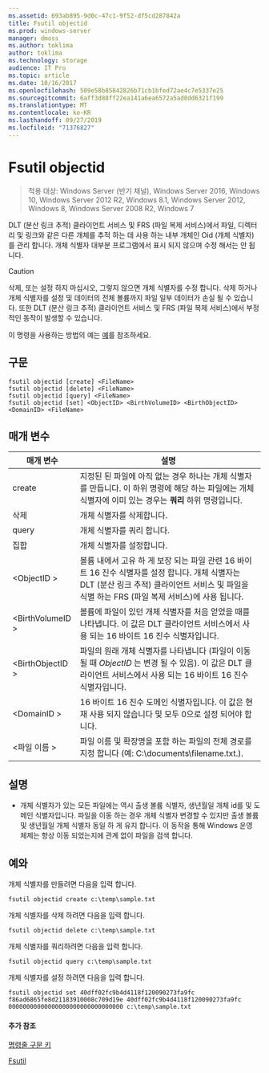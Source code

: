```yaml
---
ms.assetid: 693ab895-9d0c-47c1-9f52-df5cd287842a
title: Fsutil objectid
ms.prod: windows-server
manager: dmoss
ms.author: toklima
author: toklima
ms.technology: storage
audience: IT Pro
ms.topic: article
ms.date: 10/16/2017
ms.openlocfilehash: 509e58b85842826b71cb1bfed72ae4c7e5337e25
ms.sourcegitcommit: 6aff3d88ff22ea141a6ea6572a5ad8dd6321f199
ms.translationtype: MT
ms.contentlocale: ko-KR
ms.lasthandoff: 09/27/2019
ms.locfileid: "71376827"
---
```

# <a name="fsutil-objectid"></a>Fsutil objectid
>적용 대상: Windows Server (반기 채널), Windows Server 2016, Windows 10, Windows Server 2012 R2, Windows 8.1, Windows Server 2012, Windows 8, Windows Server 2008 R2, Windows 7

DLT (분산 링크 추적) 클라이언트 서비스 및 FRS (파일 복제 서비스)에서 파일, 디렉터리 및 링크와 같은 다른 개체를 추적 하는 데 사용 하는 내부 개체인 Oid (개체 식별자)를 관리 합니다. 개체 식별자 대부분 프로그램에서 표시 되지 않으며 수정 해서는 안 됩니다.

> [!CAUTION]
> 삭제, 또는 설정 하지 마십시오, 그렇지 않으면 개체 식별자를 수정 합니다. 삭제 하거나 개체 식별자를 설정 및 데이터의 전체 볼륨까지 파일 일부 데이터가 손실 될 수 있습니다. 또한 DLT (분산 링크 추적) 클라이언트 서비스 및 FRS (파일 복제 서비스)에서 부정적인 동작이 발생할 수 있습니다.

이 명령을 사용하는 방법의 예는 [예](#BKMK_examples)를 참조하세요.

## <a name="syntax"></a>구문

```
fsutil objectid [create] <FileName>
fsutil objectid [delete] <FileName>
fsutil objectid [query] <FileName>
fsutil objectid [set] <ObjectID> <BirthVolumeID> <BirthObjectID> <DomainID> <FileName>
```

## <a name="parameters"></a>매개 변수

|매개 변수|설명|
|-------------|---------------|
|create|지정된 된 파일에 아직 없는 경우 하나는 개체 식별자를 만듭니다. 이 하위 명령에 해당 하는 파일에는 개체 식별자에 이미 있는 경우는 **쿼리** 하위 명령입니다.|
|삭제|개체 식별자를 삭제합니다.|
|query|개체 식별자를 쿼리 합니다.|
|집합|개체 식별자를 설정합니다.|
|\<ObjectID >|볼륨 내에서 고유 하 게 보장 되는 파일 관련 16 바이트 16 진수 식별자를 설정 합니다. 개체 식별자는 DLT (분산 링크 추적) 클라이언트 서비스 및 파일을 식별 하는 FRS (파일 복제 서비스)에 사용 됩니다.|
|\<BirthVolumeID >|볼륨에 파일이 있던 개체 식별자를 처음 얻었을 때를 나타냅니다. 이 값은 DLT 클라이언트 서비스에서 사용 되는 16 바이트 16 진수 식별자입니다.|
|\<BirthObjectID >|파일의 원래 개체 식별자를 나타냅니다 (파일이 이동 될 때 *ObjectID* 는 변경 될 수 있음). 이 값은 DLT 클라이언트 서비스에서 사용 되는 16 바이트 16 진수 식별자입니다.|
|\<DomainID >|16 바이트 16 진수 도메인 식별자입니다. 이 값은 현재 사용 되지 않습니다 및 모두 0으로 설정 되어야 합니다.|
|\<파일 이름 >|파일 이름 및 확장명을 포함 하는 파일의 전체 경로를 지정 합니다 (예: C:\documents\filename.txt.).|

## <a name="remarks"></a>설명

-   개체 식별자가 있는 모든 파일에는 역시 출생 볼륨 식별자, 생년월일 개체 id를 및 도메인 식별자입니다. 파일을 이동 하는 경우 개체 식별자 변경할 수 있지만 출생 볼륨 및 생년월일 개체 식별자 동일 하 게 유지 합니다. 이 동작을 통해 Windows 운영 체제는 항상 이동 되었는지에 관계 없이 파일을 검색 합니다.

## <a name="BKMK_examples"></a>예와
개체 식별자를 만들려면 다음을 입력 합니다.

`fsutil objectid create c:\temp\sample.txt`

개체 식별자를 삭제 하려면 다음을 입력 합니다.

`fsutil objectid delete c:\temp\sample.txt`

개체 식별자를 쿼리하려면 다음을 입력 합니다.

`fsutil objectid query c:\temp\sample.txt`

개체 식별자를 설정 하려면 다음을 입력 합니다.

`fsutil objectid set 40dff02fc9b4d4118f120090273fa9fc f86ad6865fe8d21183910008c709d19e 40dff02fc9b4d4118f120090273fa9fc 00000000000000000000000000000000 c:\temp\sample.txt`

#### <a name="additional-references"></a>추가 참조
[명령줄 구문 키](Command-Line-Syntax-Key.md)

[Fsutil](Fsutil.md)


